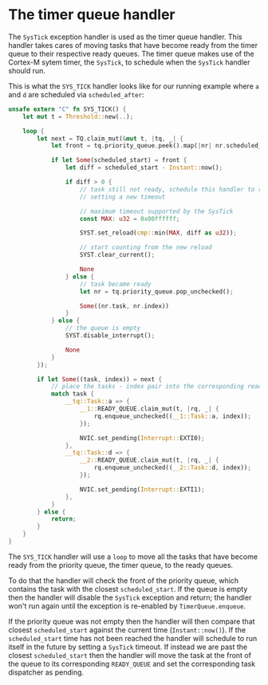 # The timer queue handler

The `SysTick` exception handler is used as the timer queue handler. This handler takes cares of
moving tasks that have become ready from the timer queue to their respective ready queues. The
timer queue makes use of the Cortex-M sytem timer, the `SysTick`, to schedule when the `SysTick`
handler should run.

This is what the `SYS_TICK` handler looks like for our running example where `a` and `d` are
scheduled via `scheduled_after`:

``` rust
unsafe extern "C" fn SYS_TICK() {
    let mut t = Threshold::new(..);

    loop {
        let next = TQ.claim_mut(&mut t, |tq, _| {
            let front = tq.priority_queue.peek().map(|nr| nr.scheduled_start);

            if let Some(scheduled_start) = front {
                let diff = scheduled_start - Instant::now();

                if diff > 0 {
                    // task still not ready, schedule this handler to run in the future by
                    // setting a new timeout

                    // maximum timeout supported by the SysTick
                    const MAX: u32 = 0x00ffffff;

                    SYST.set_reload(cmp::min(MAX, diff as u32));

                    // start counting from the new reload
                    SYST.clear_current();

                    None
                } else {
                    // task became ready
                    let nr = tq.priority_queue.pop_unchecked();

                    Some((nr.task, nr.index))
                }
            } else {
                // the queue is empty
                SYST.disable_interrupt();

                None
            }
        });

        if let Some((task, index)) = next {
            // place the tasks - index pair into the corresponding ready queue
            match task {
                __tq::Task::a => {
                    __1::READY_QUEUE.claim_mut(t, |rq, _| {
                        rq.enqueue_unchecked((__1::Task::a, index));
                    });

                    NVIC.set_pending(Interrupt::EXTI0);
                },
                __tq::Task::d => {
                    __2::READY_QUEUE.claim_mut(t, |rq, _| {
                        rq.enqueue_unchecked((__2::Task::d, index));
                    });

                    NVIC.set_pending(Interrupt::EXTI1);
                },
            }
        } else {
            return;
        }
    }
}
```

The `SYS_TICK` handler will use a `loop` to move all the tasks that have become ready from the
priority queue, the timer queue, to the ready queues.

To do that the handler will check the front of the priority queue, which contains the task with the
closest `scheduled_start`. If the queue is empty then the handler will disable the `SysTick`
exception and return; the handler won't run again until the exception is re-enabled by
`TimerQueue.enqueue`.

If the priority queue was not empty then the handler will then compare that closest
`scheduled_start` against the current time (`Instant::now()`). If the `scheduled_start` time has not
been reached the handler will schedule to run itself in the future by setting a `SysTick` timeout.
If instead we are past the closest `scheduled_start` then the handler will move the task at the
front of the queue to its corresponding `READY_QUEUE` and set the corresponding task dispatcher as
pending.
